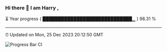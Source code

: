 ### Hi there 👋 I am Harry , 

⏳ Year progress { █████████████████████████████▁ } 98.31 %

---

⏰ Updated on Mon, 25 Dec 2023 20:12:50 GMT

![Progress Bar CI](https://github.com/duykhang68/duykhang68/workflows/Progress%20Bar%20CI/badge.svg)
